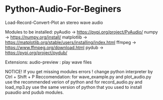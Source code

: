# Python-Audio-For-Beginers
Load-Record-Convert-Plot an stereo wave audio

Modules to be installed:
pyAudio      -> https://pypi.org/project/PyAudio/
numpy        -> https://numpy.org/install/
matplotlib   -> https://matplotlib.org/stable/users/installing/index.html
ffmpeg       -> https://www.ffmpeg.org/download.html
pydub        -> https://pypi.org/project/pydub/

Extensions:
audio-preview : play wave files


NOTICE!
If you get missing modules errors !
change python interpreter by Ctrl + Shift + P
Reccomendation: 
for wave_example.py and plot_audio.py use the recommended verion of python
and for record_audio.py and load_mp3.py use the same version of python that you used to install puaudio and pudub modules.
